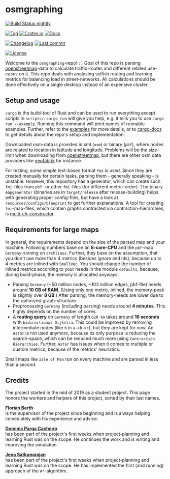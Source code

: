 # osmgraphing

[![Build Status nightly][github/self/actions/badge]][github/self/actions]

[![Tag][github/self/tags/badge]][github/self/tags]
[![Crates.io][crates.io/self/badge]][crates.io/self]
[![Docs][docs.rs/self/badge]][docs.rs/self]

[![Changelog][github/self/blob/changelog/badge]][github/self/blob/changelog]
[![Last commit][github/self/last-commit/badge]][github/self/last-commit]

[![License][github/self/license/badge]][github/self/license]

Welcome to the `osmgraphing`-repo! `:)`
Goal of this repo is parsing [openstreetmap][osm]-data to calculate traffic-routes and different related use-cases on it.
This repo deals with analyzing selfish routing and learning metrics for balancing load in street-networks.
All calculations should be done effectively on a single desktop instead of an expensive cluster.


## Setup and usage

`cargo` is the build-tool of Rust and can be used to run everything except scripts in `scripts/`.
`cargo run` will give you help, e.g. it tells you to use `cargo run --example`.
Running this command will print names of runnable examples.
Further, refer to the [examples][github/self/tree/examples] for more details, or to [cargo-docs][docs.rs/self] to get details about the repo's setup and implementation.

Downloaded osm-data is provided in xml (`osm`) or binary (`pbf`), where nodes are related to location in latitude and longitude.
Problems will be the size-limit when downloading from [openstreetmap][osm], but there are other osm data providers like [geofabrik][geofabrik] for instance.

For testing, some simple text-based format `fmi` is used.
Since they are created manually for certain tasks, parsing them - generally speaking - is unstable.
However, this repository has a generator, which can create such `fmi`-files from `pbf`- or other `fmi`-files (for different metric-order).
The binary `mapgenerator` (binaries are in `target/release` after release-building) helps with generating proper config-files, but have a look at `resources/configs/blueprint` to get further explanations.
A tool for creating `fmi`-map-files, which contain graphs contracted via contraction-hierarchies, is [multi-ch-constructor][github/lesstat/multi-ch-constructor].


## Requirements for large maps

In general, the requirements depend on the size of the parsed map and your machine.
Following numbers base on an __8-core-CPU__ and the `pbf`-map `Germany` running on `archlinux`.
Further, they base on the assumption, that you don't use more than 4 metrics (besides ignore and ids), because up to 4 metrics are inlined with `SmallVec`.
You should change the number of inlined metrics according to your needs in the module `defaults`, because, during build-phase, the memory is allocated anyways.

- Parsing `Germany` (~50 million nodes, ~103 million edges, pbf-file) needs around __10 GB of RAM__.
  (Using only one metric, inlined, the memory-peak is slightly over __8 GB__.)
  After parsing, the memory-needs are lower due to the optimized graph-structure.
- Preprocessing `Germany` (including parsing) needs around __4 minutes__.
  This highly depends on the number of cores.
- A __routing query__ on `Germany` of length `620 km` takes around __16 seconds__ with `bidirectional Dijkstra`.
  This could be improved by removing intermediate nodes (like `b` in `a->b->c`), but they are kept for now.
  An `Astar` is not used anymore, because its only purpose is reducing the search-space, which can be reduced much more using `Contraction Hierarchies`.
  Further, `Astar` has issues when it comes to multiple or custom metrics, because of the metrics' heuristics.

Small maps like `Isle of Man` run on every machine and are parsed in less than a second.


## Credits

The project started in the mid of 2019 as a student project.
This page honors the workers and helpers of this project, sorted by their last names.

__[Florian Barth][github/lesstat]__  
is the supervisor of the project since beginning and is always helping immediately with his experience and advice.

__[Dominic Parga Cacheiro][github/dominicparga]__  
has been part of the project's first weeks when project-planning and learning Rust was on the scope.
He continues the work and is writing and improving the simulation.

__[Jena Satkunarajan][github/jenasat]__  
has been part of the project's first weeks when project-planning and learning Rust was on the scope.
He has implemented the first (and running) approach of the `A*`-algorithm.


[crates.io/self]: https://crates.io/crates/osmgraphing
[crates.io/self/badge]: https://img.shields.io/crates/v/osmgraphing?style=for-the-badge
[docs.rs/self]: https://docs.rs/osmgraphing/0/
[docs.rs/self/badge]: https://img.shields.io/crates/v/osmgraphing?color=informational&label=docs&style=for-the-badge
[geofabrik]: https://geofabrik.de
[github/dominicparga]: https://github.com/dominicparga
[github/jenasat]: https://github.com/JenaSat
[github/lesstat]: https://github.com/lesstat
[github/lesstat/multi-ch-constructor]: https://github.com/Lesstat/multi-ch-constructor
[github/self/actions]: https://github.com/dominicparga/osmgraphing/actions
[github/self/actions/badge]: https://img.shields.io/github/workflow/status/dominicparga/osmgraphing/Rust?label=nightly-build&style=for-the-badge
[github/self/blob/changelog]: https://github.com/dominicparga/osmgraphing/blob/nightly/CHANGELOG.md
[github/self/blob/changelog/badge]: https://img.shields.io/badge/CHANGELOG-nightly-blueviolet?style=for-the-badge
[github/self/last-commit]: https://github.com/dominicparga/osmgraphing/commits
[github/self/last-commit/badge]: https://img.shields.io/github/last-commit/dominicparga/osmgraphing?style=for-the-badge
[github/self/license]: https://github.com/dominicparga/osmgraphing/blob/nightly/LICENSE
[github/self/license/badge]: https://img.shields.io/github/license/dominicparga/osmgraphing?style=for-the-badge
[github/self/tags]: https://github.com/dominicparga/osmgraphing/tags
[github/self/tags/badge]: https://img.shields.io/github/v/tag/dominicparga/osmgraphing?sort=semver&style=for-the-badge
[github/self/tree/examples]: https://github.com/dominicparga/osmgraphing/tree/nightly/examples
[github/self/wiki/usage]: https://github.com/dominicparga/osmgraphing/wiki/Usage
[osm]: https://openstreetmap.org
